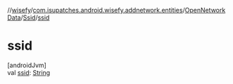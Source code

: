 //[wisefy](../../../../index.md)/[com.isupatches.android.wisefy.addnetwork.entities](../../index.md)/[OpenNetworkData](../index.md)/[Ssid](index.md)/[ssid](ssid.md)

# ssid

[androidJvm]\
val [ssid](ssid.md): [String](https://kotlinlang.org/api/latest/jvm/stdlib/kotlin/-string/index.html)
